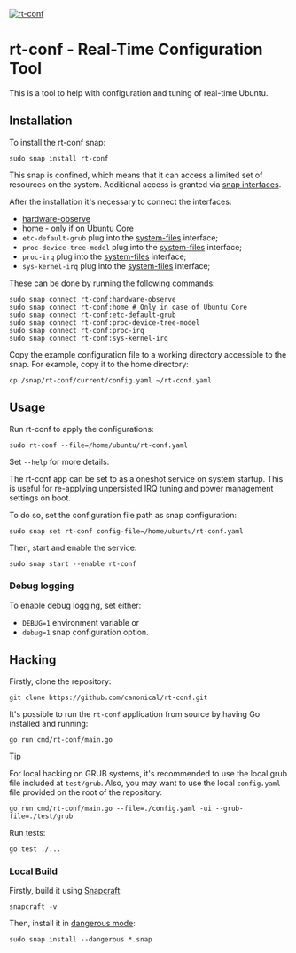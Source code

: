 [![rt-conf](https://snapcraft.io/rt-conf/badge.svg)](https://snapcraft.io/rt-conf)

# rt-conf - Real-Time Configuration Tool

This is a tool to help with configuration and tuning of real-time Ubuntu.

## Installation

To install the rt-conf snap:

```shell
sudo snap install rt-conf
```

This snap is confined, which means that it can access a limited set of resources on the system.
Additional access is granted via [snap interfaces](https://snapcraft.io/docs/interfaces).

After the installation it's necessary to connect the interfaces:

- [hardware-observe](https://snapcraft.io/docs/hardware-observe-interface)
- [home](https://snapcraft.io/docs/home-interface) - only if on Ubuntu Core
- `etc-default-grub` plug into the [system-files](https://snapcraft.io/docs/system-files-interface) interface;
- `proc-device-tree-model` plug into the [system-files](https://snapcraft.io/docs/system-files-interface) interface;
- `proc-irq` plug into the [system-files](https://snapcraft.io/docs/system-files-interface) interface;
- `sys-kernel-irq` plug into the [system-files](https://snapcraft.io/docs/system-files-interface) interface;

These can be done by running the following commands:

```shell
sudo snap connect rt-conf:hardware-observe
sudo snap connect rt-conf:home # Only in case of Ubuntu Core
sudo snap connect rt-conf:etc-default-grub
sudo snap connect rt-conf:proc-device-tree-model
sudo snap connect rt-conf:proc-irq
sudo snap connect rt-conf:sys-kernel-irq
```

Copy the example configuration file to a working directory accessible to the snap.
For example, copy it to the home directory:
```shell
cp /snap/rt-conf/current/config.yaml ~/rt-conf.yaml
```

## Usage

Run rt-conf to apply the configurations:

```shell
sudo rt-conf --file=/home/ubuntu/rt-conf.yaml
```

Set `--help` for more details.

The rt-conf app can be set to as a oneshot service on system startup.
This is useful for re-applying unpersisted IRQ tuning and power management settings on boot.

To do so, set the configuration file path as snap configuration:
```shell
sudo snap set rt-conf config-file=/home/ubuntu/rt-conf.yaml
```

Then, start and enable the service:
```
sudo snap start --enable rt-conf
```

### Debug logging

To enable debug logging, set either:
- `DEBUG=1` environment variable or
- `debug=1` snap configuration option.


## Hacking

Firstly, clone the repository:

```shell
git clone https://github.com/canonical/rt-conf.git
```

It's possible to run the `rt-conf` application from source by having Go installed and running:

```shell
go run cmd/rt-conf/main.go
```

> [!TIP]
> For local hacking on GRUB systems, it's recommended to use the local grub file included at `test/grub`.
> Also, you may want to use the local `config.yaml` file provided on the root of the repository:
>
> ```shell
> go run cmd/rt-conf/main.go --file=./config.yaml -ui --grub-file=./test/grub
> ```

Run tests:
```shell
go test ./...
```

### Local Build

Firstly, build it using [Snapcraft](https://snapcraft.io/snapcraft):

```shell
snapcraft -v
```

Then, install it in [dangerous mode](https://snapcraft.io/docs/install-modes#heading--dangerous):

```shell
sudo snap install --dangerous *.snap
```
